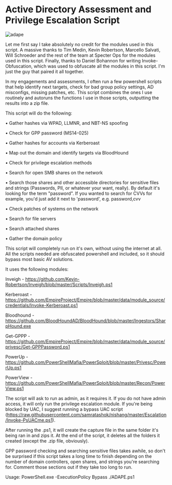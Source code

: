 # Active Directory Assessment and Privilege Escalation Script
![adape](https://raw.githubusercontent.com/hausec/ADAPE-Script/dev/Screenshots/ADAPE.PNG)

Let me first say I take absolutely no credit for the modules used in this script. A massive thanks to Tim Medin, Kevin Robertson, Marcello Salvati, Will Schroeder and the rest of the team at Specter Ops for the modules used in this script. Finally, thanks to Daniel Bohannon for writing Invoke-Obfuscation, which was used to obfuscate all the modules in this script. I'm just the guy that paired it all together.

In my engagements and assessments, I often run a few powershell scripts that help identify next targets, check for bad group policy settings, AD misconfigs, missing patches, etc. This script combines the ones I use routinely and autoruns the functions I use in those scripts, outputting the results into a zip file. 

This script will do the following:

•	Gather hashes via WPAD, LLMNR, and NBT-NS spoofing

•	Check for GPP password (MS14-025)

•	Gather hashes for accounts via Kerberoast

•	Map out the domain and identify targets via BloodHound

•	Check for privilege escalation methods

•	Search for open SMB shares on the network 

•	Search those shares and other accessible directories for sensitive files and strings (Passwords, PII, or whatever your want, really). By default it's looking for the term "password". If you wanted to search for CVVs for example, you'd just add it next to 'password', e.g. password,cvv 

•	Check patches of systems on the network

•	Search for file servers

•	Search attached shares 

•	Gather the domain policy

This script will completely run on it's own, without using the internet at all. All the scripts needed are obfuscated powershell and included, so it should bypass most basic AV solutions. 

It uses the following modules:

Inveigh - https://github.com/Kevin-Robertson/Inveigh/blob/master/Scripts/Inveigh.ps1

Kerberoast - https://github.com/EmpireProject/Empire/blob/master/data/module_source/credentials/Invoke-Kerberoast.ps1

Bloodhound - https://github.com/BloodHoundAD/BloodHound/blob/master/Ingestors/SharpHound.exe

Get-GPPP - https://github.com/EmpireProject/Empire/blob/master/data/module_source/privesc/Get-GPPPassword.ps1

PowerUp - https://github.com/PowerShellMafia/PowerSploit/blob/master/Privesc/PowerUp.ps1

PowerView - https://github.com/PowerShellMafia/PowerSploit/blob/master/Recon/PowerView.ps1

The script will ask to run as admin, as it requires it. If you do not have admin access, it will only run the privilege escalation module. If you're being blocked by UAC, I suggest running a bypass UAC script (https://raw.githubusercontent.com/samratashok/nishang/master/Escalation/Invoke-PsUACme.ps1). 

After running the .ps1, it will create the capture file in the same folder it's being ran in and zips it. At the end of the script, it deletes all the folders it created (except the .zip file, obviously). 

GPP password checking and searching sensitive files takes awhile, so don't be surprised if this script takes a long time to finish depending on the number of domain controllers, open shares, and strings you're searching for. Comment those sections out if they take too long to run. 

Usage:
PowerShell.exe -ExecutionPolicy Bypass ./ADAPE.ps1